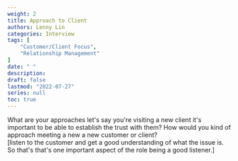 ```yaml
---
weight: 2
title: Approach to Client
authors: Lenny Lin
categories: Interview
tags: [
    "Customer/Client Focus",
    "Relationship Management"
]
date: " "
description: 
draft: false
lastmod: "2022-07-27"
series: null
toc: true
---
```



What are your approaches let's say you're visiting a new client it's important to be able to establish the trust with them? How would you kind of approach meeting a new a new customer or client?   
[listen to the customer and get a good understanding of what the issue is. So that's that's one important aspect of the role being a good listener.]  

